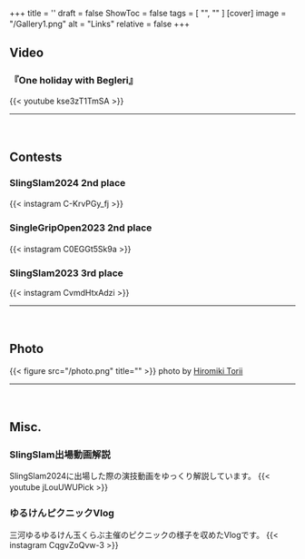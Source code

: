 +++
title = ''
draft = false
ShowToc = false
tags = [ "", "" ]
[cover]
image = "/Gallery1.png"
alt = "Links"
relative = false
+++
　
　
## Video
### 『One holiday with Begleri』
{{< youtube kse3zT1TmSA >}}

***
　

## Contests
### SlingSlam2024 2nd place
{{< instagram C-KrvPGy_fj >}}
　

### SingleGripOpen2023 2nd place
{{< instagram C0EGGt5Sk9a >}}
　


### SlingSlam2023 3rd place
{{< instagram CvmdHtxAdzi >}}
***
　

## Photo
{{< figure src="/photo.png" title="" >}}
photo by [Hiromiki Torii](https://linktr.ee/HiromikiTorii)
***
　

## Misc.
### SlingSlam出場動画解説
SlingSlam2024に出場した際の演技動画をゆっくり解説しています。
{{< youtube jLouUWUPick >}}
　

### ゆるけんピクニックVlog
三河ゆるゆるけん玉くらぶ主催のピクニックの様子を収めたVlogです。
{{< instagram CqgvZoQvw-3 >}}
